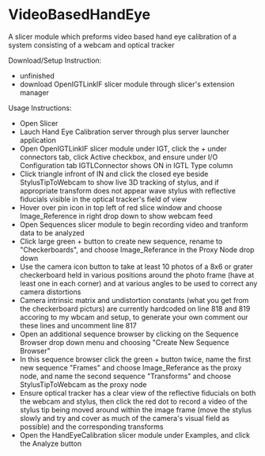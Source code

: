 # VideoBasedHandEye

A slicer module which preforms video based hand eye calibration of a system consisting of a webcam and optical tracker

Download/Setup Instruction:

- unfinished
- download OpenIGTLinkIF slicer module through slicer's extension manager


Usage Instructions:

- Open Slicer
- Lauch Hand Eye Calibration server through plus server launcher application
- Open OpenIGTLinkIF slicer module under IGT, click the + under connectors tab, click Active checkbox, and ensure under I/O Configuration tab IGTLConnector shows ON in IGTL Type column
- Click triangle infront of IN and click the closed eye beside StylusTipToWebcam to show live 3D tracking of stylus, and if appropriate transform does not appear wave stylus with reflective fiducials visible in the optical tracker's field of view
- Hover over pin icon in top left of red slice window and choose Image_Reference in right drop down to show webcam feed
- Open Sequences slicer module to begin recording video and tranform data to be analyzed
- Click large green + button to create new sequence, rename to "Checkerboards", and choose Image_Referance in the Proxy Node drop down
- Use the camera icon button to take at least 10 photos of a 8x6 or grater checkerboard held in various positions around the photo frame (have at least one in each corner) and at various angles to be used to correct any camera distortions 
- Camera intrinsic matrix and undistortion constants (what you get from the checkerboard picturs) are currently hardcoded on line 818 and 819 accoring to my wbcam and setup, to generate your own comment our these lines and uncomment line 817
- Open an additional sequence browser by clicking on the Sequence Browser drop down menu and choosing "Create New Sequence Browser"
- In this sequence browser click the green + button twice, name the first new sequence "Frames" and choose Image_Referance as the proxy node, and name the second sequence "Transforms" and choose StylusTipToWebcam as the proxy node
- Ensure optical tracker has a clear view of the reflective fiducials on both the webcam and stylus, then click the red dot to record a video of the stylus tip being moved around within the image frame (move the stylus slowly and try and cover as much of the camera's visual field as possible) and the corresponding transforms
- Open the HandEyeCalibration slicer module under Examples, and click the Analyze button
